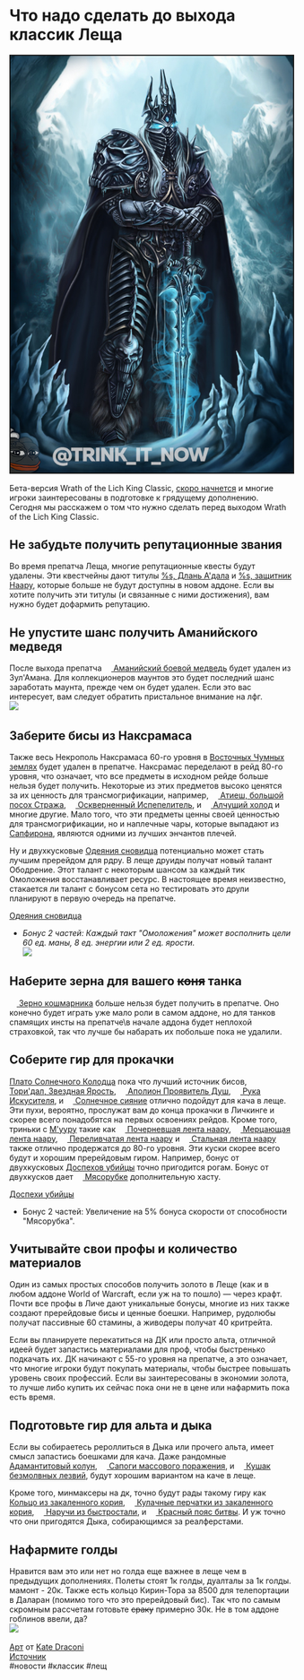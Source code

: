 # Что надо сделать до выхода классик Леща

<html>
<center>
<img src=https://raw.githubusercontent.com/MagicalCow/TrinkIT-News/main/Assets/WH326926/WH326926-1.jpg float=center border=2>
</center>  
</html>

Бета-версия Wrath of the Lich King Classic, <a href="https://t.me/trink_it_now/6106">скоро начнется</a> и многие игроки заинтересованы в подготовке к грядущему дополнению. Сегодня мы расскажем о том что нужно сделать перед выходом Wrath of the Lich King Classic.

## Не забудьте получить репутационные звания
Во время препатча Леща, многие репутационные квесты будут удалены. Эти квестчейны дают титулы [%s, Длань А'дала](https://ru.wowhead.com/title=64/длань-адала) и [%s, защитник Наару](https://ru.wowhead.com/title=53/защитник-наару), которые больше не будут доступны в новом аддоне. Если вы хотите получить эти титулы (и связанные с ними достижения), вам нужно будет дофармить репутацию.

## Не упустите шанс получить Аманийского медведя
После выхода препатча <a href="https://ru.tbc.wowhead.com/item=33809/аманийский-боевой-медведь"><img src="https://wow.zamimg.com/images/wow/icons/large/ability_druid_challangingroar.jpg" align="bottom" width="13" height="13"/> Аманийский боевой медведь</a> будет удален из Зул'Амана. Для коллекционеров маунтов это будет последний шанс заработать маунта, прежде чем он будет удален. Если это вас интересует, вам следует обратить пристальное внимание на лфг.  
![](https://wow.zamimg.com/uploads/blog/images/27781.jpg?maxHeight=675&maxWidth=1200)

## Заберите бисы из Наксрамаса
Также весь Некрополь Наксрамаса 60-го уровня в <a href="https://ru.tbc.wowhead.com/zone=139/восточные-чумные-земли">Восточных Чумных землях</a> будет удален в препатче. Наксрамас переделают в рейд 80-го уровня, что означает, что все предметы в исходном рейде больше нельзя будет получить. Некоторые из этих предметов высоко ценятся за их ценность для трансмогрификации, например, <a href="https://ru.tbc.wowhead.com/item=22589/атиеш-большой-посох-стража"><img src="https://wow.zamimg.com/images/wow/icons/large/inv_staff_medivh.jpg" align="bottom" width="13" height="13"/> Атиеш, большой посох Стража</a>, <a href="https://ru.tbc.wowhead.com/item=22691/оскверненный-испепелитель"><img src="https://wow.zamimg.com/images/wow/icons/large/inv_sword_2h_ashbringercorrupt.jpg" align="bottom" width="13" height="13"/> Оскверненный Испепелитель</a>, и <a href="https://ru.tbc.wowhead.com/item=23577/алчущий-холод"><img src="https://wow.zamimg.com/images/wow/icons/large/inv_sword_62.jpg" align="bottom" width="13" height="13"/> Алчущий холод</a> и многие другие. Мало того, что эти предметы ценны своей ценностью для трансмогрификации, но и наплечные чары, которые выпадают из <a href="https://ru.tbc.wowhead.com/npc=15989/сапфирон">Сапфирона</a>, являются одними из лучших энчантов плечей.

Ну и двухкусковые <a href="https://ru.tbc.wowhead.com/item-set=521/одеяния-сновидца">Одеяния сновидца</a> потенциально может стать лучшим пререйдом для рдру. В леще друиды получат новый талант Ободрение. Этот талант с некоторым шансом за каждый тик Омоложения восстанавливает ресурс. В настоящее время неизвестно, стакается ли талант с бонусом сета но тестировать это друли планируют в первую очередь на препатче.

<a href="https://ru.tbc.wowhead.com/item-set=521/одеяния-сновидца">Одеяния сновидца</a>  
- *Бонус 2 частей: Каждый такт "Омоложения" может восполнить цели 60 ед. маны, 8 ед. энергии или 2 ед. ярости.*  
![](https://wow.zamimg.com/uploads/blog/images/27774.png)

## Наберите зерна для вашего ~~коня~~ танка
<a href="https://ru.tbc.wowhead.com/item=22797/зерно-кошмарника"><img src="https://wow.zamimg.com/images/wow/icons/large/inv_misc_herb_nightmareseed.jpg" align="bottom" width="13" height="13"/> Зерно кошмарника</a> больше нельзя будет получить в препатче. Оно конечно будет играть уже мало роли в самом аддоне, но для танков спамящих инсты на препатче\в начале аддона будет неплохой страховкой, так что лучше бы набарать их побольше пока не удалили.

## Соберите гир для прокачки
<a href="https://ru.tbc.wowhead.com/zone=4075/плато-солнечного-колодца">Плато Солнечного Колодца</a> пока что лучший источник бисов, <a href="https://ru.tbc.wowhead.com/item=34334/торидал-звездная-ярость"><img src="https://wow.zamimg.com/images/wow/icons/large/inv_weapon_bow_39.jpg" align="bottom" width="13" height="13"/> Тори'дал, Звездная Ярость</a>, <a href="https://ru.tbc.wowhead.com/item=34247/аполион-проявитель-душ"><img src="https://wow.zamimg.com/images/wow/icons/large/inv_sword_116.jpg" align="bottom" width="13" height="13"/> Аполион Проявитель Душ</a>, <a href="https://ru.tbc.wowhead.com/item=34331/рука-искусителя"><img src="https://wow.zamimg.com/images/wow/icons/large/inv_weapon_hand_15.jpg" align="bottom" width="13" height="13"/> Рука Искусителя</a>, и <a href="https://ru.tbc.wowhead.com/item=34336/солнечное-сияние"><img src="https://wow.zamimg.com/images/wow/icons/large/inv_weapon_shortblade_73.jpg" align="bottom" width="13" height="13"/> Солнечное сияние</a> отлично подойдут для кача в леще. Эти пухи, вероятно, прослужат вам до конца прокачки в Личкинге и скорее всего понадобятся на первых освоениях рейдов. Кроме того, триньки с  [М'ууру](https://ru.tbc.wowhead.com/npc=25741/мууру) такие как <a href="https://ru.tbc.wowhead.com/item=34427/почерневшая-лента-наару"><img src="https://wow.zamimg.com/images/wow/icons/large/inv_jewelry_talisman_16.jpg" align="bottom" width="13" height="13"/> Почерневшая лента наару</a>, <a href="https://ru.tbc.wowhead.com/item=34430/мерцающая-лента-наару"><img src="https://wow.zamimg.com/images/wow/icons/large/inv_jewelry_talisman_17.jpg" align="bottom" width="13" height="13"/> Мерцающая лента наару</a>, <a href="https://ru.tbc.wowhead.com/item=34429/переливчатая-лента-наару"><img src="https://wow.zamimg.com/images/wow/icons/large/inv_jewelry_talisman_15.jpg" align="bottom" width="13" height="13"/> Переливчатая лента наару</a> и <a href="https://ru.tbc.wowhead.com/item=34428/стальная-лента-наару"><img src="https://wow.zamimg.com/images/wow/icons/large/inv_jewelry_talisman_18.jpg" align="bottom" width="13" height="13"/> Стальная лента наару</a> также отлично продержатся до 80-го уровня.
Эти куски скорее всего будут и хорошим пререйдовым гиром. Например, бонус от двухкусковых <a href="https://ru.tbc.wowhead.com/item-set=668/доспехи-убийцы">Доспехов убийцы</a> точно пригодится рогам. Бонус от двухкусков дает <a href="https://ru.tbc.wowhead.com/spell=6774/мясорубка"><img src="https://wow.zamimg.com/images/wow/icons/large/ability_rogue_slicedice.jpg" align="bottom" width="13" height="13"/> Мясорубке</a> дополнительную хасту.

<a href="https://ru.tbc.wowhead.com/item-set=668/доспехи-убийцы">Доспехи убийцы</a>  
- Бонус 2 частей: Увеличение на 5% бонуса скорости от способности "Мясорубка".

## Учитывайте свои профы и количество материалов
Один из самых простых способов получить золото в Леще (как и в любом аддоне World of Warcraft, если уж на то пошло) — через крафт. Почти все профы в Личе дают уникальные бонусы, многие из них также создают пререйдовые бисы и ценные боешки. Например, рудолюбы получат пассивные 60 стамины, а живодеры получат 40 критрейта.

Если вы планируете перекатиться на ДК или просто альта, отличной идеей будет запастись материалами для проф, чтобы быстренько подкачать их. ДК начинают с 55-го уровня на препатче, а это означает, что многие игроки будут покупать материалы, чтобы быстрее повышать уровень своих профессий. Если вы заинтересованы в экономии золота, то лучше либо купить их сейчас пока они не в цене или нафармить пока есть время.

## Подготовьте гир для альта и дыка
Если вы собираетесь рероллиться в Дыка или прочего альта, имеет смысл запастись боешками для кача. Даже рандомные <a href="https://ru.tbc.wowhead.com/item=23503/адамантитовый-колун"><img src="https://wow.zamimg.com/images/wow/icons/large/inv_axe_09.jpg" align="bottom" width="13" height="13"/> Адамантитовый колун</a>, <a href="https://ru.tbc.wowhead.com/item=31125/сапоги-массового-поражения"><img src="https://wow.zamimg.com/images/wow/icons/large/inv_boots_plate_06.jpg" align="bottom" width="13" height="13"/> Сапоги массового поражения</a>, и <a href="https://ru.tbc.wowhead.com/item=31131/кушак-безмолвных-лезвий"><img src="https://wow.zamimg.com/images/wow/icons/large/inv_belt_24.jpg" align="bottom" width="13" height="13"/> Кушак безмолвных лезвий</a>, будут хорошим вариантом на каче в леще.

Кроме того, минмаксеры на дк, точно будут рады такому гиру как <a href="https://ru.tbc.wowhead.com/item=34361/кольцо-из-закаленного-кория"><img src="https://wow.zamimg.com/images/wow/icons/large/inv_jewelry_ring_55.jpg" align="bottom" width="13" height="13"/> Кольцо из закаленного кория</a>, <a href="https://ru.tbc.wowhead.com/item=34378/кулачные-перчатки-из-закаленного-кория"><img src="https://wow.zamimg.com/images/wow/icons/large/inv_gauntlets_62.jpg" align="bottom" width="13" height="13"/> Кулачные перчатки из закаленного кория</a>, <a href="https://ru.tbc.wowhead.com/item=32568/наручи-из-быстростали"><img src="https://wow.zamimg.com/images/wow/icons/large/inv_bracer_15.jpg" align="bottom" width="13" height="13"/> Наручи из быстростали</a>, и <a href="https://ru.tbc.wowhead.com/item=30032/красный-пояс-битвы"><img src="https://wow.zamimg.com/images/wow/icons/large/inv_belt_13.jpg" align="bottom" width="13" height="13"/> Красный пояс битвы</a>. И уж точно что они пригодятся Дыка, собирающимся за реалферстами.

## Нафармите голды
Нравится вам это или нет но голда еще важнее в леще чем в предыдущих дополнениях. Полеты стоят 1к голды, дуалталы за 1к голды. мамонт - 20к. Также есть кольцо Кирин-Тора за 8500 для телепортации в Даларан (помимо того что это пререйдовый бис). Так что по самым скромным рассчетам готовьте ~~сраку~~ примерно 30к. Не в том аддоне гоблинов ввели, да?  
![](https://wow.zamimg.com/uploads/blog/images/27777.png)


<a href="https://www.artstation.com/artwork/KaemPB">Арт</a> от <a href="https://www.artstation.com/katedraconi">Kate Draconi</a>  
<a href="https://www.wowhead.com/news/326926">Источник</a>  
#новости #классик #лещ